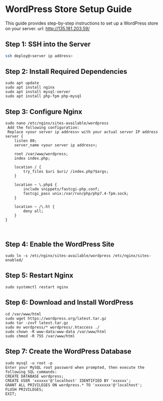 # WordPress Store Setup Guide
This guide provides step-by-step instructions to set up a WordPress store on your server.
url: http://135.181.203.59/

## Step 1: SSH into the Server

```bash
ssh deploy@<server ip address>
```
## Step 2: Install Required Dependencies
```
sudo apt update
sudo apt install nginx
sudo apt install mysql-server
sudo apt install php-fpm php-mysql
```
## Step 3: Configure Nginx
```
sudo nano /etc/nginx/sites-available/wordpress
 Add the following configuration:
 Replace <your server ip address> with your actual server IP address
server {
    listen 80;
    server_name <your server ip address>;

    root /var/www/wordpress;
    index index.php;

    location / {
        try_files $uri $uri/ /index.php?$args;
    }

    location ~ \.php$ {
        include snippets/fastcgi-php.conf;
        fastcgi_pass unix:/var/run/php/php7.4-fpm.sock;
    }

    location ~ /\.ht {
        deny all;
    }
}



```

## Step 4: Enable the WordPress Site
```
sudo ln -s /etc/nginx/sites-available/wordpress /etc/nginx/sites-enabled/
```
## Step 5: Restart Nginx
```
sudo systemctl restart nginx
```

## Step 6: Download and Install WordPress
```
cd /var/www/html
sudo wget https://wordpress.org/latest.tar.gz
sudo tar -zxvf latest.tar.gz
sudo mv wordpress/* wordpress/.htaccess ./
sudo chown -R www-data:www-data /var/www/html
sudo chmod -R 755 /var/www/html
```
## Step 7: Create the WordPress Database
```
sudo mysql -u root -p
Enter your MySQL root password when prompted, then execute the following SQL commands:
CREATE DATABASE wordpress;
CREATE USER 'xxxxxx'@'localhost' IDENTIFIED BY 'xxxxxx';
GRANT ALL PRIVILEGES ON wordpress.* TO 'xxxxxxx'@'localhost';
FLUSH PRIVILEGES;
EXIT;

```




